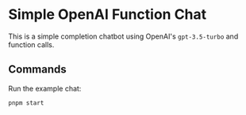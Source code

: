 # Simple OpenAI Function Chat

This is a simple completion chatbot using OpenAI's `gpt-3.5-turbo` and function calls.

## Commands

Run the example chat:

```bash
pnpm start
```
